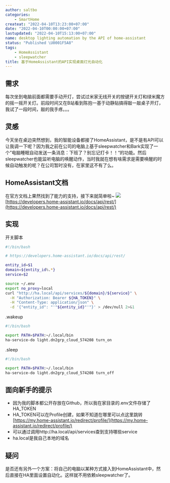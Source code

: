 ```yaml
---
author: saltbo
categories:
    - SmartHome
createat: "2022-04-10T13:23:00+07:00"
date: "2022-04-10T00:00:00+07:00"
lastupdated: "2022-04-10T15:13:00+07:00"
name: desktop lighting automation by the API of home-assistant
status: "Published \U0001F5A8"
tags:
    - HomeAssistant
    - sleepwatcher
title: 基于HomeAssistant的API实现桌面灯光自动化
---
```


## 需求
每次坐到电脑前面都需要手动开灯，尝试过米家无线开关的按键开关灯和绿米魔方的摇一摇开关灯。前段时间又在B站看到陈抱一基于动静贴搞得敲一敲桌子开灯，我试了一段时间，敲的我手疼。。。

## 灵感
今天坐在桌边突然想到，我的智能设备都接了HomeAssistant，是不是有API可以让我调一下呢？因为我之前在公司的电脑上基于sleepwatcher和Bark实现了一个”电脑睡眠自动发送一条消息：下班了？别忘记打卡！！“的功能。然后sleepwatcher也能监听电脑的唤醒动作，当时我就在想有啥需求是需要唤醒的时候自动触发的呢？在公司暂时没有，在家里这不有了么。

## HomeAssistant文档
在官方文档上果然找到了能力的支持，接下来就简单啦~
![](/images/posts/nmg-desktop%20lighting%20automation%20by%20the%20API%20of%20home-assistant/s3.us-west-2.amazonaws.com_75e7a9a0-a363-4cb0-b76d-f2a3e503e07f.png)
[https://developers.home-assistant.io/docs/api/rest/](https://developers.home-assistant.io/docs/api/rest/)
## 实现
开关脚本
```bash
#!/bin/bash

# https://developers.home-assistant.io/docs/api/rest/

entity_id=$1
domain=${entity_id%.*}
service=$2

source ~/.env
export no_proxy=local
curl "http://ha.local/api/services/${domain}/${service}" \
  -H "Authorization: Bearer ${HA_TOKEN}" \
  -H "Content-Type: application/json" \
  -d '{"entity_id": "'"${entity_id}"'"}' > /dev/null 2>&1
```
.wakeup
```bash
#!/bin/bash

export PATH=$PATH:~/.local/bin
ha-service-do light.dn2grp_cloud_574208 turn_on
```
.sleep
```bash
#!/bin/bash

export PATH=$PATH:~/.local/bin
ha-service-do light.dn2grp_cloud_574208 turn_off
```

## 面向新手的提示
- 因为我的脚本都公开存放在Github，所以我在家目录的.env文件存储了HA_TOKEN
- HA_TOKEN可以在Profile创建，如果不知道在哪里可以点这里跳转[https://my.home-assistant.io/redirect/profile/](https://my.home-assistant.io/redirect/profile/)
- 可以通过调用http://ha.local/api/services查到支持哪些service
- ha.local是我自己本地的域名

## 疑问
是否还有另外一个方案：将自己的电脑以某种方式接入到HomeAssistant中，然后直接在HA里面设置自动化。这样就不用依赖sleepwatcher了。
